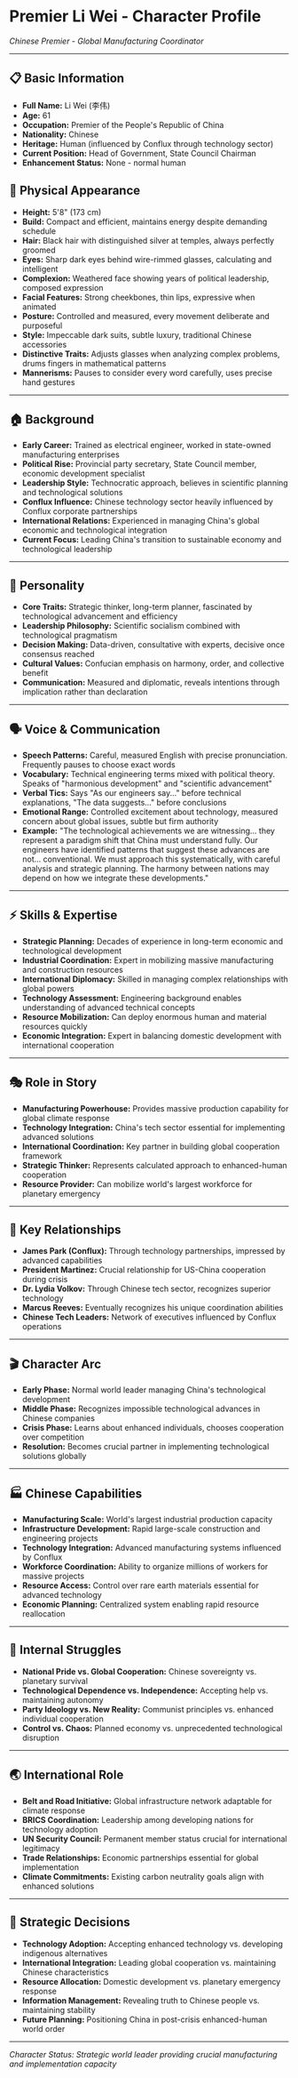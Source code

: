 # Premier Li Wei - Character Profile
*Chinese Premier - Global Manufacturing Coordinator*

---

## 📋 **Basic Information**
- **Full Name:** Li Wei (李伟)
- **Age:** 61
- **Occupation:** Premier of the People's Republic of China
- **Nationality:** Chinese
- **Heritage:** Human (influenced by Conflux through technology sector)
- **Current Position:** Head of Government, State Council Chairman
- **Enhancement Status:** None - normal human

## 👤 **Physical Appearance**
- **Height:** 5'8" (173 cm)
- **Build:** Compact and efficient, maintains energy despite demanding schedule
- **Hair:** Black hair with distinguished silver at temples, always perfectly groomed
- **Eyes:** Sharp dark eyes behind wire-rimmed glasses, calculating and intelligent
- **Complexion:** Weathered face showing years of political leadership, composed expression
- **Facial Features:** Strong cheekbones, thin lips, expressive when animated
- **Posture:** Controlled and measured, every movement deliberate and purposeful
- **Style:** Impeccable dark suits, subtle luxury, traditional Chinese accessories
- **Distinctive Traits:** Adjusts glasses when analyzing complex problems, drums fingers in mathematical patterns
- **Mannerisms:** Pauses to consider every word carefully, uses precise hand gestures

---

## 🏠 **Background**
- **Early Career:** Trained as electrical engineer, worked in state-owned manufacturing enterprises
- **Political Rise:** Provincial party secretary, State Council member, economic development specialist
- **Leadership Style:** Technocratic approach, believes in scientific planning and technological solutions
- **Conflux Influence:** Chinese technology sector heavily influenced by Conflux corporate partnerships
- **International Relations:** Experienced in managing China's global economic and technological integration
- **Current Focus:** Leading China's transition to sustainable economy and technological leadership

---

## 🧠 **Personality**
- **Core Traits:** Strategic thinker, long-term planner, fascinated by technological advancement and efficiency
- **Leadership Philosophy:** Scientific socialism combined with technological pragmatism
- **Decision Making:** Data-driven, consultative with experts, decisive once consensus reached
- **Cultural Values:** Confucian emphasis on harmony, order, and collective benefit
- **Communication:** Measured and diplomatic, reveals intentions through implication rather than declaration

---

## 🗣️ **Voice & Communication**
- **Speech Patterns:** Careful, measured English with precise pronunciation. Frequently pauses to choose exact words
- **Vocabulary:** Technical engineering terms mixed with political theory. Speaks of "harmonious development" and "scientific advancement"
- **Verbal Tics:** Says "As our engineers say..." before technical explanations, "The data suggests..." before conclusions
- **Emotional Range:** Controlled excitement about technology, measured concern about global issues, subtle but firm authority
- **Example:** "The technological achievements we are witnessing... they represent a paradigm shift that China must understand fully. Our engineers have identified patterns that suggest these advances are not... conventional. We must approach this systematically, with careful analysis and strategic planning. The harmony between nations may depend on how we integrate these developments."

---

## ⚡ **Skills & Expertise**
- **Strategic Planning:** Decades of experience in long-term economic and technological development
- **Industrial Coordination:** Expert in mobilizing massive manufacturing and construction resources
- **International Diplomacy:** Skilled in managing complex relationships with global powers
- **Technology Assessment:** Engineering background enables understanding of advanced technical concepts
- **Resource Mobilization:** Can deploy enormous human and material resources quickly
- **Economic Integration:** Expert in balancing domestic development with international cooperation

---

## 🎭 **Role in Story**
- **Manufacturing Powerhouse:** Provides massive production capability for global climate response
- **Technology Integration:** China's tech sector essential for implementing advanced solutions
- **International Coordination:** Key partner in building global cooperation framework
- **Strategic Thinker:** Represents calculated approach to enhanced-human cooperation
- **Resource Provider:** Can mobilize world's largest workforce for planetary emergency

---

## 💞 **Key Relationships**
- **James Park (Conflux):** Through technology partnerships, impressed by advanced capabilities
- **President Martinez:** Crucial relationship for US-China cooperation during crisis
- **Dr. Lydia Volkov:** Through Chinese tech sector, recognizes superior technology
- **Marcus Reeves:** Eventually recognizes his unique coordination abilities
- **Chinese Tech Leaders:** Network of executives influenced by Conflux operations

---

## 🎬 **Character Arc**
- **Early Phase:** Normal world leader managing China's technological development
- **Middle Phase:** Recognizes impossible technological advances in Chinese companies
- **Crisis Phase:** Learns about enhanced individuals, chooses cooperation over competition
- **Resolution:** Becomes crucial partner in implementing technological solutions globally

---

## 🏭 **Chinese Capabilities**
- **Manufacturing Scale:** World's largest industrial production capacity
- **Infrastructure Development:** Rapid large-scale construction and engineering projects
- **Technology Integration:** Advanced manufacturing systems influenced by Conflux
- **Workforce Coordination:** Ability to organize millions of workers for massive projects
- **Resource Access:** Control over rare earth materials essential for advanced technology
- **Economic Planning:** Centralized system enabling rapid resource reallocation

---

## 💭 **Internal Struggles**
- **National Pride vs. Global Cooperation:** Chinese sovereignty vs. planetary survival
- **Technological Dependence vs. Independence:** Accepting help vs. maintaining autonomy
- **Party Ideology vs. New Reality:** Communist principles vs. enhanced individual cooperation
- **Control vs. Chaos:** Planned economy vs. unprecedented technological disruption

---

## 🌏 **International Role**
- **Belt and Road Initiative:** Global infrastructure network adaptable for climate response
- **BRICS Coordination:** Leadership among developing nations for technology adoption
- **UN Security Council:** Permanent member status crucial for international legitimacy
- **Trade Relationships:** Economic partnerships essential for global implementation
- **Climate Commitments:** Existing carbon neutrality goals align with enhanced solutions

---

## 🎯 **Strategic Decisions**
- **Technology Adoption:** Accepting enhanced technology vs. developing indigenous alternatives
- **International Integration:** Leading global cooperation vs. maintaining Chinese characteristics
- **Resource Allocation:** Domestic development vs. planetary emergency response
- **Information Management:** Revealing truth to Chinese people vs. maintaining stability
- **Future Planning:** Positioning China in post-crisis enhanced-human world order

---

*Character Status: Strategic world leader providing crucial manufacturing and implementation capacity*